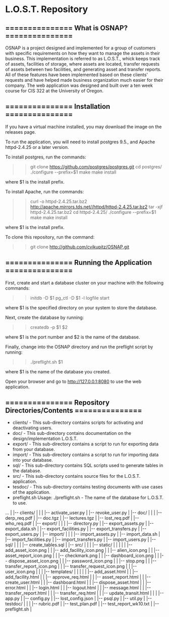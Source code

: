 # L.O.S.T. Repository

## =============== What is OSNAP? ===============
OSNAP is a project designed and implemented for a group of customers with specific requirements
on how they want to manage the assets in their business. This implementation is referred to as
L.O.S.T., whick keeps track of assets, facilities of storage, where assets are located, transfer
requests of assets between two facilities, and generating asset and transfer reports. All of these
features have been implemented based on these clients' requests and have helped made business
organization much easier for their company. The web application was designed and built over a ten
week course for CIS 322 at the University of Oregon.

## =============== Installation ===============
If you have a virtual machine installed, you may download the image on the releases page.

To run the application, you will need to install postgres 9.5., and Apache httpd-2.4.25 or a later
version.

To install postgres, run the commands:

>> git clone https://github.com/postgres/postgres.git
>> cd postgres/
>> ./configure --prefix=$1
>> make
>> make install

where $1 is the install prefix.

To install Apache, run the commands:

>> curl -o httpd-2.4.25.tar.bz2 http://apache.mirrors.tds.net//httpd/httpd-2.4.25.tar.bz2
>> tar -xjf httpd-2.4.25.tar.bz2
>> cd httpd-2.4.25/
>> ./configure --prefix=$1
>> make
>> make install

where $1 is the install prefix.

To clone this repository, run the command:

>> git clone http://github.com/cvikupitz/OSNAP.git

## =============== Running the Application ===============
First, create and start a database cluster on your machine with the following commands:

>> initdb -D $1
>> pg_ctl -D $1 -l logfile start

where $1 is the specified directory on your system to store the database.

Next, create the database by running:

>> createdb -p $1 $2

where $1 is the port number and $2 is the name of the database.

Finally, change into the OSNAP directory and run the preflight script by running:

>> ./preflight.sh $1

where $1 is the name of the database you created.

Open your browser and go to http://127.0.0.1:8080 to use the web application.


## =============== Repository Directories/Contents ===============
* clients/ - This sub-directory contains scripts for activating and deactivating users.
* doc/ - This sub-directory contains documentation on the design/implementation L.O.S.T.
* export/ - This sub-directory contains a script to run for exporting data from your database.
* import/ - This sub-directory contains a script to run for importing data into your database.
* sql/ - This sub-directory contains SQL scripts used to generate tables in the database.
* src/ - This sub-directory contains source files for the L.O.S.T. application.
* tesdoc/ - This sub-directory contains testing documents with use cases of the application.
* preflight.sh
Usage: ./preflight.sh <dbname>
<dbname> - The name of the database for L.O.S.T. to use.

...
|
|-- clients/
|    |
|    |-- activate_user.py
|    |-- revoke_user.py
|
|-- doc/
|    |
|    |-- derp_req.pdf
|    |-- doc.tgz
|    |-- lectures.tgz
|    |-- lost_req.pdf
|    |-- who_req.pdf
|
|-- export/
|    |
|    |-- directory.py
|    |-- export_assets.py
|    |-- export_data.sh
|    |-- export_facilities.py
|    |-- export_transfers.py
|    |-- export_users.py
|
|-- import/
|    |
|    |-- import_assets.py
|    |-- import_data.sh
|    |-- import_facilities.py
|    |-- import_transfers.py
|    |-- import_users.py
|
|-- sql/
|    |
|    |-- create_tables.sql
|
|-- src/
|    |
|    |-- static/
|    |    |
|    |    |-- add_asset_icon.png
|    |    |-- add_facility_icon.png
|    |    |-- alien_icon.png
|    |    |-- asset_report_icon.png
|    |    |-- checkmark.png
|    |    |-- dashboard_icon.png
|    |    |-- dispose_asset_icon.png
|    |    |-- password_icon.png
|    |    |-- stop.png
|    |    |-- transfer_report_icon.png
|    |    |-- transfer_request_icon.png
|    |    |-- user_icon.png
|    |
|    |-- templates/
|    |    |
|    |    |-- add_asset.html
|    |    |-- add_facility.html
|    |    |-- approve_req.html
|    |    |-- asset_report.html
|    |    |-- create_user.html
|    |    |-- dashboard.html
|    |    |-- dispose_asset.html
|    |    |-- error.html
|    |    |-- login.html
|    |    |-- logout.html
|    |    |-- message.html
|    |    |-- transfer_report.html
|    |    |-- transfer_req.html
|    |    |-- update_transit.html
|    |
|    |-- app.py
|    |-- config.py
|    |-- lost_config.json
|    |-- psql.py
|    |-- util.py
|
|-- testdoc/
|    |
|    |-- rubric.pdf
|    |-- test_plan.pdf
|    |-- test_report_wk10.txt
|
|-- preflight.sh
|
